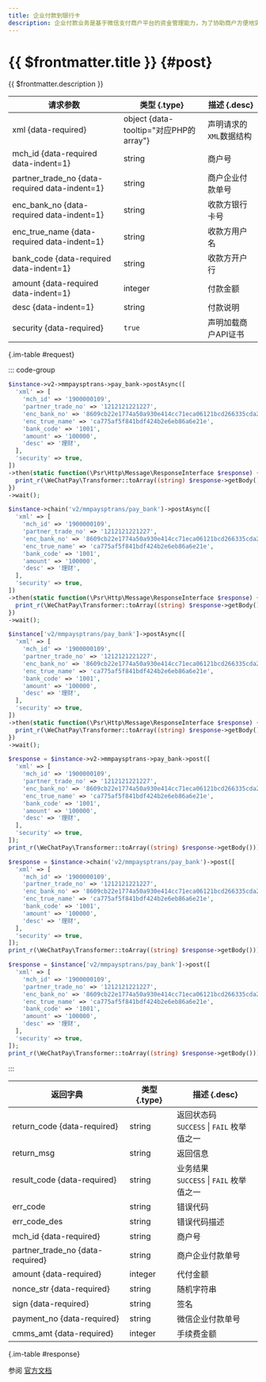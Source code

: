 ```yaml
---
title: 企业付款到银行卡
description: 企业付款业务是基于微信支付商户平台的资金管理能力，为了协助商户方便地实现企业向银行卡付款，针对部分有开发能力的商户，提供通过API完成企业付款到银行卡的功能。
---
```


# {{ $frontmatter.title }} {#post}

{{ $frontmatter.description }}

| 请求参数 | 类型 {.type} | 描述 {.desc}
| --- | --- | ---
| xml {data-required} | object {data-tooltip="对应PHP的array"} | 声明请求的`XML`数据结构
| mch_id {data-required data-indent=1} | string | 商户号
| partner_trade_no {data-required data-indent=1} | string | 商户企业付款单号
| enc_bank_no {data-required data-indent=1} | string | 收款方银行卡号
| enc_true_name {data-required data-indent=1} | string | 收款方用户名
| bank_code {data-required data-indent=1} | string | 收款方开户行
| amount {data-required data-indent=1} | integer | 付款金额
| desc {data-indent=1} | string | 付款说明
| security {data-required} | `true` | 声明加载商户API证书

{.im-table #request}

::: code-group

```php [异步纯链式]
$instance->v2->mmpaysptrans->pay_bank->postAsync([
  'xml' => [
    'mch_id' => '1900000109',
    'partner_trade_no' => '1212121221227',
    'enc_bank_no' => '8609cb22e1774a50a930e414cc71eca06121bcd266335cda230d24a7886a8d9f',
    'enc_true_name' => 'ca775af5f841bdf424b2e6eb86a6e21e',
    'bank_code' => '1001',
    'amount' => '100000',
    'desc' => '理财',
  ],
  'security' => true,
])
->then(static function(\Psr\Http\Message\ResponseInterface $response) {
  print_r(\WeChatPay\Transformer::toArray((string) $response->getBody()));
})
->wait();
```

```php [异步声明式]
$instance->chain('v2/mmpaysptrans/pay_bank')->postAsync([
  'xml' => [
    'mch_id' => '1900000109',
    'partner_trade_no' => '1212121221227',
    'enc_bank_no' => '8609cb22e1774a50a930e414cc71eca06121bcd266335cda230d24a7886a8d9f',
    'enc_true_name' => 'ca775af5f841bdf424b2e6eb86a6e21e',
    'bank_code' => '1001',
    'amount' => '100000',
    'desc' => '理财',
  ],
  'security' => true,
])
->then(static function(\Psr\Http\Message\ResponseInterface $response) {
  print_r(\WeChatPay\Transformer::toArray((string) $response->getBody()));
})
->wait();
```

```php [异步属性式]
$instance['v2/mmpaysptrans/pay_bank']->postAsync([
  'xml' => [
    'mch_id' => '1900000109',
    'partner_trade_no' => '1212121221227',
    'enc_bank_no' => '8609cb22e1774a50a930e414cc71eca06121bcd266335cda230d24a7886a8d9f',
    'enc_true_name' => 'ca775af5f841bdf424b2e6eb86a6e21e',
    'bank_code' => '1001',
    'amount' => '100000',
    'desc' => '理财',
  ],
  'security' => true,
])
->then(static function(\Psr\Http\Message\ResponseInterface $response) {
  print_r(\WeChatPay\Transformer::toArray((string) $response->getBody()));
})
->wait();
```

```php [同步纯链式]
$response = $instance->v2->mmpaysptrans->pay_bank->post([
  'xml' => [
    'mch_id' => '1900000109',
    'partner_trade_no' => '1212121221227',
    'enc_bank_no' => '8609cb22e1774a50a930e414cc71eca06121bcd266335cda230d24a7886a8d9f',
    'enc_true_name' => 'ca775af5f841bdf424b2e6eb86a6e21e',
    'bank_code' => '1001',
    'amount' => '100000',
    'desc' => '理财',
  ],
  'security' => true,
]);
print_r(\WeChatPay\Transformer::toArray((string) $response->getBody()));
```

```php [同步声明式]
$response = $instance->chain('v2/mmpaysptrans/pay_bank')->post([
  'xml' => [
    'mch_id' => '1900000109',
    'partner_trade_no' => '1212121221227',
    'enc_bank_no' => '8609cb22e1774a50a930e414cc71eca06121bcd266335cda230d24a7886a8d9f',
    'enc_true_name' => 'ca775af5f841bdf424b2e6eb86a6e21e',
    'bank_code' => '1001',
    'amount' => '100000',
    'desc' => '理财',
  ],
  'security' => true,
]);
print_r(\WeChatPay\Transformer::toArray((string) $response->getBody()));
```

```php [同步属性式]
$response = $instance['v2/mmpaysptrans/pay_bank']->post([
  'xml' => [
    'mch_id' => '1900000109',
    'partner_trade_no' => '1212121221227',
    'enc_bank_no' => '8609cb22e1774a50a930e414cc71eca06121bcd266335cda230d24a7886a8d9f',
    'enc_true_name' => 'ca775af5f841bdf424b2e6eb86a6e21e',
    'bank_code' => '1001',
    'amount' => '100000',
    'desc' => '理财',
  ],
  'security' => true,
]);
print_r(\WeChatPay\Transformer::toArray((string) $response->getBody()));
```

:::

| 返回字典 | 类型 {.type} | 描述 {.desc}
| --- | --- | ---
| return_code {data-required}| string | 返回状态码<br/>`SUCCESS` \| `FAIL` 枚举值之一
| return_msg | string | 返回信息
| result_code {data-required}| string | 业务结果<br/>`SUCCESS` \| `FAIL` 枚举值之一
| err_code | string | 错误代码
| err_code_des | string | 错误代码描述
| mch_id {data-required}| string | 商户号
| partner_trade_no {data-required}| string | 商户企业付款单号
| amount {data-required}| integer | 代付金额
| nonce_str {data-required}| string | 随机字符串
| sign {data-required}| string | 签名
| payment_no {data-required}| string | 微信企业付款单号
| cmms_amt {data-required}| integer | 手续费金额

{.im-table #response}

参阅 [官方文档](https://pay.weixin.qq.com/wiki/doc/api/tools/mch_pay.php?chapter=24_2)
